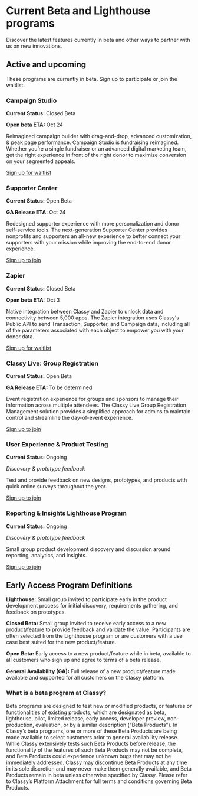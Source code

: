 # Current Beta and Lighthouse programs

Discover the latest features currently in beta and other ways to partner with us on new innovations.

## Active and upcoming

These programs are currently in beta. Sign up to participate or join the waitlist.

### Campaign Studio

**Current Status:** Closed Beta

**Open beta ETA:** Oct 24

Reimagined campaign builder with drag-and-drop, advanced customization, & peak page performance. Campaign Studio is fundraising reimagined. Whether you’re a single fundraiser or an advanced digital marketing team, get the right experience in front of the right donor to maximize conversion on your segmented appeals.

[Sign up for waitlist](https://learn.classy.org/campaign-studio-early-access-sign-up.html?utm_source=early_access_hub&utm_medium=microsite&utm_campaign=lighthouse_beta_programs)

### Supporter Center

**Current Status:** Open Beta

**GA Release ETA:** Oct 24

Redesigned supporter experience with more personalization and donor self-service tools. The next-generation Supporter Center provides nonprofits and supporters an all-new experience to better connect your supporters with your mission while improving the end-to-end donor experience.

[Sign up to join](https://learn.classy.org/supporter-center-beta-sign-up.html?utm_source=early_access_hub&utm_medium=microsite&utm_campaign=lighthouse_beta_programs)

### Zapier

**Current Status:** Closed Beta

**Open beta ETA:** Oct 3

Native integration between Classy and Zapier to unlock data and connectivity between 5,000 apps. The Zapier integration uses Classy's Public API to send Transaction, Supporter, and Campaign data, including all of the parameters associated with each object to empower you with your donor data.

[Sign up for waitlist](https://learn.classy.org/beta-zapier-integration-sign-up.html?utm_source=early_access_hub&utm_medium=microsite&utm_campaign=lighthouse_beta_programs)

### Classy Live: Group Registration

**Current Status:** Open Beta

**GA Release ETA:** To be determined

Event registration experience for groups and sponsors to manage their information across multiple attendees. The Classy Live Group Registration Management solution provides a simplified approach for admins to maintain control and streamline the day-of-event experience.

[Sign up to join](https://learn.classy.org/classy-live-group-registration-beta-sign-up.html?utm_source=early_access_hub&utm_medium=microsite&utm_campaign=lighthouse_beta_programs)

### User Experience & Product Testing

**Current Status:** Ongoing

_Discovery & prototype feedback_

Test and provide feedback on new designs, prototypes, and products with quick online surveys throughout the year.

[Sign up to join](https://t.maze.co/141715913?guerilla=true&utm_source=early_access_hub&utm_medium=microsite&utm_campaign=lighthouse_beta_programs)

### Reporting & Insights Lighthouse Program

**Current Status:** Ongoing

_Discovery & prototype feedback_

Small group product development discovery and discussion around reporting, analytics, and insights.

[Sign up to join](https://learn.classy.org/lighthouse-reporting-analytics-research-program-sign-up.html?utm_source=early_access_hub&utm_medium=microsite&utm_campaign=lighthouse_beta_programs)

## Early Access Program Definitions

**Lighthouse:** Small group invited to participate early in the product development process for initial discovery, requirements gathering, and feedback on prototypes.

**Closed Beta:** Small group invited to receive early access to a new product/feature to provide feedback and validate the value. Participants are often selected from the Lighthouse program or are customers with a use case best suited for the new product/feature.

**Open Beta:** Early access to a new product/feature while in beta, available to all customers who sign up and agree to terms of a beta release.

**General Availability (GA):** Full release of a new product/feature made available and supported for all customers on the Classy platform.

### What is a beta program at Classy?

Beta programs are designed to test new or modified products, or features or functionalities of existing products, which are designated as beta, lighthouse, pilot, limited release, early access, developer preview, non-production, evaluation, or by a similar description (“Beta Products”). In Classy’s beta programs, one or more of these Beta Products are being made available to select customers prior to general availability release. While Classy extensively tests such Beta Products before release, the functionality of the features of such Beta Products may not be complete, and Beta Products could experience unknown bugs that may not be immediately addressed. Classy may discontinue Beta Products at any time in its sole discretion and may never make them generally available, and Beta Products remain in beta unless otherwise specified by Classy. Please refer to Classy’s Platform Attachment for full terms and conditions governing Beta Products.
